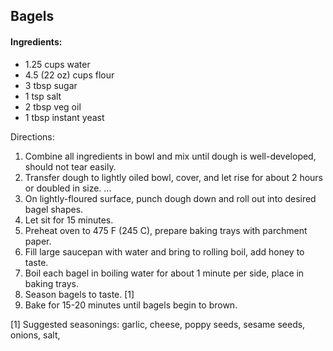 ## Bagels

#### Ingredients:

* 1.25 cups water
* 4.5 (22 oz) cups flour
* 3 tbsp sugar
* 1 tsp salt
* 2 tbsp veg oil
* 1 tbsp instant yeast

Directions:
  1. Combine all ingredients in bowl and mix until dough is well-developed, should not tear easily.
  2. Transfer dough to lightly oiled bowl, cover, and let rise for about 2 hours or doubled in size.
    ...
  3. On lightly-floured surface, punch dough down and roll out into desired bagel shapes.
  4. Let sit for 15 minutes.
  5. Preheat oven to 475 F (245 C), prepare baking trays with parchment paper.
  6. Fill large saucepan with water and bring to rolling boil, add honey to taste.
  7. Boil each bagel in boiling water for about 1 minute per side, place in baking trays.
  8. Season bagels to taste. [1]
  9. Bake for 15-20 minutes until bagels begin to brown.

[1] Suggested seasonings:
  garlic, cheese, poppy seeds, sesame seeds, onions, salt, 
